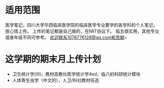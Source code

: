 # 适用范围
医学笔记，四川大学华西临床医学院的临床医学专业要学的各学科的个人笔记。
按心情上传。
上传的笔记都是自己做的，在MIT协议下。
临五很实用，其他专业或者年级不同可参考。
欢迎联系1076776128@qq.com和贡献~

# 这学期的期末月上传计划
- 卫生统计学(III)，教材高教社医学统计学4ed，临八的科研统计模块
- 人体寄生虫学（中文的），人卫/科社教材任选

